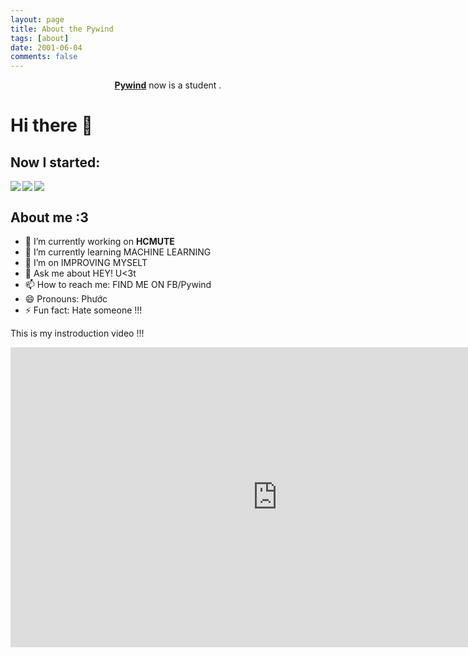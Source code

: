 ```yaml
---
layout: page
title: About the Pywind
tags: [about]
date: 2001-06-04
comments: false
---
```

    
<center><a href="https://pywind.github.io"><b>Pywind</b></a> now is a student .</center>

# Hi there 👋

## Now I started:
<a href="#" align="left">
<img align="left" src="https://img.shields.io/badge/-Python-333?style=flat-square&logo=Python&logoColor=fff">
<img align="left" src="https://img.shields.io/badge/-C/C++-c14438?style=flat-square&logo=C&logoColor=fff">
</a>

<a href="#">
<img align="center" src="https://github-readme-stats.vercel.app/api?username=pywind">
</a>

## About me :3

* 🔭 I’m currently working on **HCMUTE**
* 🌱 I’m currently learning MACHINE LEARNING
* 👯 I’m on IMPROVING MYSELT
* 💬 Ask me about HEY! U<3t
* 📫 How to reach me: FIND ME ON FB/Pywind
* 😄 Pronouns: Phước
* ⚡ Fun fact: Hate someone !!!

This is my instroduction video !!!

<iframe width="853" height="480" src="https://www.youtube.com/embed/2IKBp7_BAiQ" frameborder="0" allow="accelerometer; autoplay; clipboard-write; encrypted-media; gyroscope; picture-in-picture" allowfullscreen></iframe>

